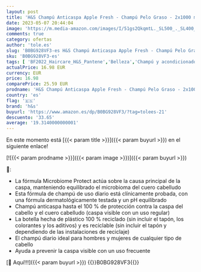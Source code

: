 ```yaml
---
layout: post
title: 'H&S Champú Anticaspa Apple Fresh - Champú Pelo Graso - 2x1000 ml'
date: 2023-05-07 20:44:04
image: 'https://m.media-amazon.com/images/I/51gs2QkqmtL._SL500_._SL400_.jpg'
comments: true
category: ofertas
author: 'tole.es'
slug: 'B0BG928VF3-es H&S Champú Anticaspa Apple Fresh - Champú Pelo Graso -...'
sku: 'B0BG928VF3-es'
tags: [ 'BF2022_Haircare_H&S_Pantene','Belleza','Champú y acondicionador','Champús','Cuidado del cabello','Cuidado_Masculino','Salud y cuidado personal','Self Service','Special Features Stores','apple','h&s','partition_000','partition_038','partition_039','🇪🇸', ]
actualPrice: 16.98 EUR
currency: EUR
price: 16.98
comparePrice: 25.59 EUR
prodname: 'H&S Champú Anticaspa Apple Fresh - Champú Pelo Graso - 2x1000 ml'
country: 'es'
flag: '🇪🇸'
brand: 'h&s'
buyurl: 'https://www.amazon.es/dp/B0BG928VF3/?tag=tolees-21'
descuento: '33.65'
average: '19.3140000000001'
---
```


En este momento está [{{< param title >}}]({{< param buyurl >}}) en el siguiente enlace!

[![{{< param prodname >}}]({{< param image >}})]({{< param buyurl >}})

🔎:

- La fórmula Microbiome Protect actúa sobre la causa principal de la caspa, manteniendo equilibrado el microbioma del cuero cabelludo
- Esta fórmula de champú de uso diario está clínicamente probada, con una fórmula dermatológicamente testada y un pH equilibrado
- Champú anticaspa hasta el 100 % de protección contra la caspa del cabello y el cuero cabelludo (caspa visible con un uso regular)
- La botella hecha de plástico 100 % reciclado (sin incluir el tapón, los colorantes y los aditivos) y es reciclable (sin incluir el tapón y dependiendo de las instalaciones de reciclaje)
- El champú diario ideal para hombres y mujeres de cualquier tipo de cabello
- Ayuda a prevenir la caspa visible con un uso frecuente

[🛒 Aquí!!!]({{< param buyurl >}})
{{<world>}}B0BG928VF3{{</world>}}
